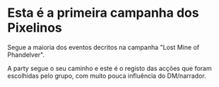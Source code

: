 # Esta é a primeira campanha dos Pixelinos

Segue a maioria dos eventos decritos na campanha "Lost Mine of Phandelver".

A party segue o seu caminho e este é o registo das acções que foram escolhidas pelo grupo, com muito pouca influência do DM/narrador.

